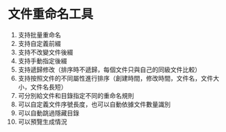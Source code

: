 # 文件重命名工具

1. 支持批量重命名
2. 支持自定義前綴
3. 支持不改變文件後綴
4. 支持手動指定後綴
5. 支持遞歸修改（排序時不遞歸，每個文件只與自己的同級文件比較）
6. 支持按照文件的不同屬性進行排序（創建時間，修改時間，文件名，文件大小，文件名長短）
7. 可分別給文件和目錄指定不同的重命名規則
8. 可以自定義文件序號長度，也可以自動依據文件數量識別
9. 可以自動跳過隱藏目錄
10. 可以預覽生成情況
